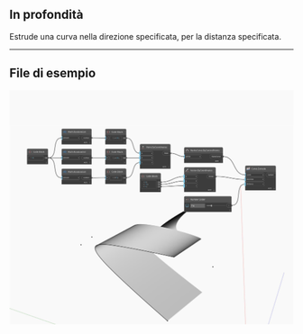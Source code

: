 ## In profondità
Estrude una curva nella direzione specificata, per la distanza specificata.
___
## File di esempio

![Extrude (direction, distance)](./Autodesk.DesignScript.Geometry.Curve.Extrude(direction,%20distance)_img.jpg)

